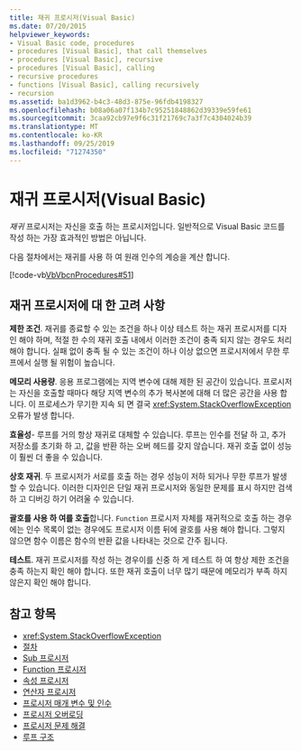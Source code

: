```yaml
---
title: 재귀 프로시저(Visual Basic)
ms.date: 07/20/2015
helpviewer_keywords:
- Visual Basic code, procedures
- procedures [Visual Basic], that call themselves
- procedures [Visual Basic], recursive
- procedures [Visual Basic], calling
- recursive procedures
- functions [Visual Basic], calling recursively
- recursion
ms.assetid: ba1d3962-b4c3-48d3-875e-96fdb4198327
ms.openlocfilehash: b08a06a07f134b7c95251848862d39339e59fe61
ms.sourcegitcommit: 3caa92cb97e9f6c31f21769c7a3f7c4304024b39
ms.translationtype: MT
ms.contentlocale: ko-KR
ms.lasthandoff: 09/25/2019
ms.locfileid: "71274350"
---
```

# <a name="recursive-procedures-visual-basic"></a>재귀 프로시저(Visual Basic)

*재귀* 프로시저는 자신을 호출 하는 프로시저입니다. 일반적으로 Visual Basic 코드를 작성 하는 가장 효과적인 방법은 아닙니다.  
  
 다음 절차에서는 재귀를 사용 하 여 원래 인수의 계승을 계산 합니다.  
  
 [!code-vb[VbVbcnProcedures#51](~/samples/snippets/visualbasic/VS_Snippets_VBCSharp/VbVbcnProcedures/VB/Class1.vb#51)]  
  
## <a name="considerations-with-recursive-procedures"></a>재귀 프로시저에 대 한 고려 사항

 **제한 조건**. 재귀를 종료할 수 있는 조건을 하나 이상 테스트 하는 재귀 프로시저를 디자인 해야 하며, 적절 한 수의 재귀 호출 내에서 이러한 조건이 충족 되지 않는 경우도 처리 해야 합니다. 실패 없이 충족 될 수 있는 조건이 하나 이상 없으면 프로시저에서 무한 루프에서 실행 될 위험이 높습니다.

 **메모리 사용량**. 응용 프로그램에는 지역 변수에 대해 제한 된 공간이 있습니다. 프로시저는 자신을 호출할 때마다 해당 지역 변수의 추가 복사본에 대해 더 많은 공간을 사용 합니다. 이 프로세스가 무기한 지속 되 면 결국 <xref:System.StackOverflowException> 오류가 발생 합니다.

 **효율성**- 루프를 거의 항상 재귀로 대체할 수 있습니다. 루프는 인수를 전달 하 고, 추가 저장소를 초기화 하 고, 값을 반환 하는 오버 헤드를 갖지 않습니다. 재귀 호출 없이 성능이 훨씬 더 좋을 수 있습니다.

 **상호 재귀**. 두 프로시저가 서로를 호출 하는 경우 성능이 저하 되거나 무한 루프가 발생할 수 있습니다. 이러한 디자인은 단일 재귀 프로시저와 동일한 문제를 표시 하지만 검색 하 고 디버깅 하기 어려울 수 있습니다.

 **괄호를 사용 하 여를 호출**합니다. `Function` 프로시저 자체를 재귀적으로 호출 하는 경우에는 인수 목록이 없는 경우에도 프로시저 이름 뒤에 괄호를 사용 해야 합니다. 그렇지 않으면 함수 이름은 함수의 반환 값을 나타내는 것으로 간주 됩니다.

 **테스트**. 재귀 프로시저를 작성 하는 경우이를 신중 하 게 테스트 하 여 항상 제한 조건을 충족 하는지 확인 해야 합니다. 또한 재귀 호출이 너무 많기 때문에 메모리가 부족 하지 않은지 확인 해야 합니다.

## <a name="see-also"></a>참고 항목

- <xref:System.StackOverflowException>
- [절차](index.md)
- [Sub 프로시저](sub-procedures.md)
- [Function 프로시저](function-procedures.md)
- [속성 프로시저](property-procedures.md)
- [연산자 프로시저](operator-procedures.md)
- [프로시저 매개 변수 및 인수](procedure-parameters-and-arguments.md)
- [프로시저 오버로딩](procedure-overloading.md)
- [프로시저 문제 해결](troubleshooting-procedures.md)
- [루프 구조](../control-flow/loop-structures.md)
